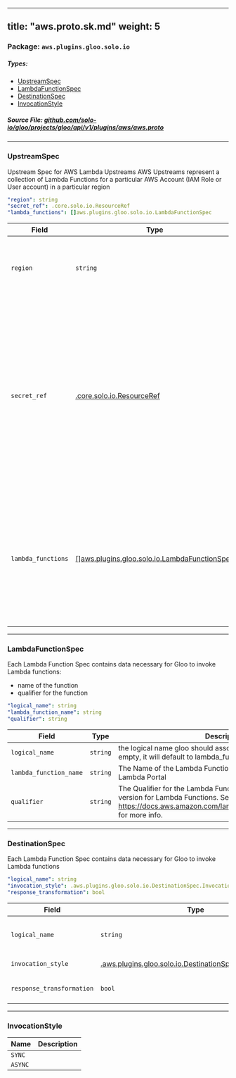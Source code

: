 
---
title: "aws.proto.sk.md"
weight: 5
---

<!-- Code generated by solo-kit. DO NOT EDIT. -->


### Package: `aws.plugins.gloo.solo.io` 
##### Types:


- [UpstreamSpec](#UpstreamSpec)
- [LambdaFunctionSpec](#LambdaFunctionSpec)
- [DestinationSpec](#DestinationSpec)
- [InvocationStyle](#InvocationStyle)
  



##### Source File: [github.com/solo-io/gloo/projects/gloo/api/v1/plugins/aws/aws.proto](https://github.com/solo-io/gloo/blob/master/projects/gloo/api/v1/plugins/aws/aws.proto)





---
### <a name="UpstreamSpec">UpstreamSpec</a>

 
Upstream Spec for AWS Lambda Upstreams
AWS Upstreams represent a collection of Lambda Functions for a particular AWS Account (IAM Role or User account)
in a particular region

```yaml
"region": string
"secret_ref": .core.solo.io.ResourceRef
"lambda_functions": []aws.plugins.gloo.solo.io.LambdaFunctionSpec

```

| Field | Type | Description | Default |
| ----- | ---- | ----------- |----------- | 
| `region` | `string` | The AWS Region where the desired Lambda Functions exxist |  |
| `secret_ref` | [.core.solo.io.ResourceRef](../../../../../../../../solo-kit/api/v1/ref.proto.sk#ResourceRef) | A [Gloo Secret Ref](https://gloo.solo.io/introduction/concepts/#Secrets) to an AWS Secret AWS Secrets can be created with `glooctl secret create aws ...` If the secret is created manually, it must conform to the following structure: ``` access_key: <aws access key> secret_key: <aws secret key> ``` |  |
| `lambda_functions` | [[]aws.plugins.gloo.solo.io.LambdaFunctionSpec](../aws.proto.sk#LambdaFunctionSpec) | The list of Lambda Functions contained within this region. This list will be automatically populated by Gloo if discovery is enabled for AWS Lambda Functions |  |




---
### <a name="LambdaFunctionSpec">LambdaFunctionSpec</a>

 
Each Lambda Function Spec contains data necessary for Gloo to invoke Lambda functions:
- name of the function
- qualifier for the function

```yaml
"logical_name": string
"lambda_function_name": string
"qualifier": string

```

| Field | Type | Description | Default |
| ----- | ---- | ----------- |----------- | 
| `logical_name` | `string` | the logical name gloo should associate with this function. if left empty, it will default to lambda_function_name+qualifier |  |
| `lambda_function_name` | `string` | The Name of the Lambda Function as it appears in the AWS Lambda Portal |  |
| `qualifier` | `string` | The Qualifier for the Lambda Function. Qualifiers act as a kind of version for Lambda Functions. See https://docs.aws.amazon.com/lambda/latest/dg/API_Invoke.html for more info. |  |




---
### <a name="DestinationSpec">DestinationSpec</a>

 
Each Lambda Function Spec contains data necessary for Gloo to invoke Lambda functions

```yaml
"logical_name": string
"invocation_style": .aws.plugins.gloo.solo.io.DestinationSpec.InvocationStyle
"response_transformation": bool

```

| Field | Type | Description | Default |
| ----- | ---- | ----------- |----------- | 
| `logical_name` | `string` | The Logical Name of the LambdaFunctionSpec to be invoked. |  |
| `invocation_style` | [.aws.plugins.gloo.solo.io.DestinationSpec.InvocationStyle](../aws.proto.sk#InvocationStyle) | Can be either Sync or Async. |  |
| `response_transformation` | `bool` | de-jsonify response bodies returned from aws lambda |  |




---
### <a name="InvocationStyle">InvocationStyle</a>



| Name | Description |
| ----- | ----------- | 
| `SYNC` |  |
| `ASYNC` |  |





<!-- Start of HubSpot Embed Code -->
<script type="text/javascript" id="hs-script-loader" async defer src="//js.hs-scripts.com/5130874.js"></script>
<!-- End of HubSpot Embed Code -->
